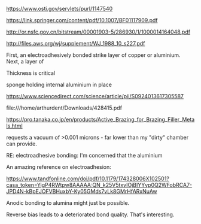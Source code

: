 https://www.osti.gov/servlets/purl/1147540

https://link.springer.com/content/pdf/10.1007/BF01117909.pdf

http://or.nsfc.gov.cn/bitstream/00001903-5/286930/1/1000014164048.pdf

http://files.aws.org/wj/supplement/WJ_1988_10_s227.pdf

First, an electroadhesively bonded strike layer of copper or aluminium. Next, a layer of 

Thickness is critical

sponge holding internal aluminium in place

https://www.sciencedirect.com/science/article/pii/S0924013617305587

file:///home/arthurdent/Downloads/428415.pdf



https://pro.tanaka.co.jp/en/products/Active_Brazing_for_Brazing_Filler_Metals.html

requests a vacuum of >0.001 microns - far lower than my "dirty" chamber can provide.



RE: electroadhesive bonding: I'm concerned that the aluminium 

An amazing reference on electroadhesion:

https://www.tandfonline.com/doi/pdf/10.1179/174328006X102501?casa_token=YigP4RWtpw8AAAAA:QN_k25V5txvIOjBIYYvp0Q2WFobRCA7-JPD4N-kBpEJOFVBHuxbY-Ky05GMds7vLk8GMrHfARxNuAw

Anodic bonding to alumina might just be possible.

Reverse bias leads to a deteriorated bond quality. That's interesting.

